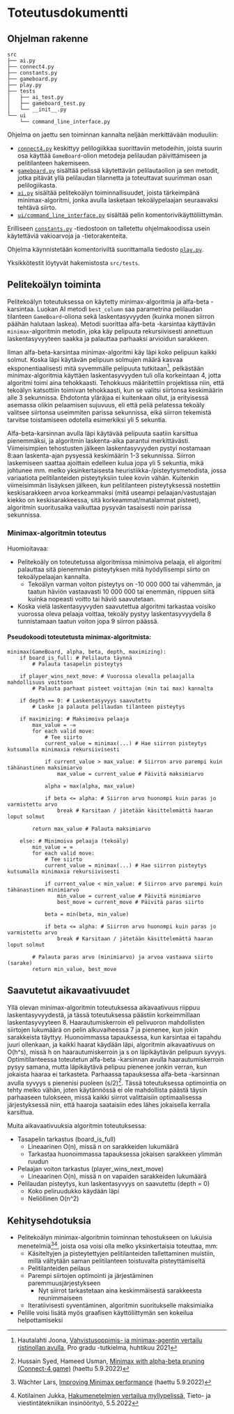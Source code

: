 # Toteutusdokumentti
## Ohjelman rakenne
```
src
├── ai.py
├── connect4.py
├── constants.py
├── gameboard.py
├── play.py
├── tests
│   ├── ai_test.py
│   ├── gameboard_test.py
│   └── __init__.py
└── ui
    └── command_line_interface.py
```
Ohjelma on jaettu sen toiminnan kannalta neljään merkittävään moduuliin:
- [`connect4.py`](https://github.com/rheikkinen/tiralabra-connect4/blob/main/src/connect4.py) keskittyy pelilogiikkaa suorittaviin metodeihin, joista suurin osa käyttää `GameBoard`-olion metodeja pelilaudan päivittämiseen ja pelitilanteen hakemiseen.
- [`gameboard.py`](https://github.com/rheikkinen/tiralabra-connect4/blob/main/src/gameboard.py) sisältää pelissä käytettävän pelilautaolion ja sen metodit, jotka pitävät yllä pelilaudan tilannetta ja toteuttavat suurimman osan pelilogiikasta.
- [`ai.py`](https://github.com/rheikkinen/tiralabra-connect4/blob/main/src/ai.py) sisältää pelitekoälyn toiminnallisuudet, joista tärkeimpänä minimax-algoritmi, jonka avulla lasketaan tekoälypelaajan seuraavaksi tehtävä siirto.
- [`ui/command_line_interface.py`](https://github.com/rheikkinen/tiralabra-connect4/blob/main/src/ui/command_line_interface.py) sisältää pelin komentorivikäyttöliittymän.

Erilliseen [`constants.py`](https://github.com/rheikkinen/tiralabra-connect4/blob/main/src/constants.py) -tiedostoon on talletettu ohjelmakoodissa usein käytettäviä vakioarvoja ja -tietorakenteita.

Ohjelma käynnistetään komentoriviltä suorittamalla tiedosto [`play.py`](https://github.com/rheikkinen/tiralabra-connect4/blob/main/src/play.py).

Yksikkötestit löytyvät hakemistosta `src/tests`.

## Pelitekoälyn toiminta
Pelitekoälyn toteutuksessa on käytetty minimax-algoritmia ja alfa-beta -karsintaa. Luokan AI metodi `best_column` saa parametrina pelilaudan tilanteen `GameBoard`-oliona sekä laskentasyvyyden (kuinka monen siirron päähän halutaan laskea). Metodi suorittaa alfa-beta -karsintaa käyttävän `minimax`-algoritmin metodin, joka käy pelipuuta rekursiivisesti annettuun laskentasyvyyteen saakka ja palauttaa parhaaksi arvioidun sarakkeen.

Ilman alfa-beta-karsintaa minimax-algoritmi käy läpi koko pelipuun kaikki solmut. Koska läpi käytävän pelipuun solmujen määrä kasvaa eksponentiaalisesti mitä syvemmälle pelipuuta tutkitaan[^1], pelkästään minimax-algoritmia käyttäen laskentasyvyyden tuli olla korkeintaan 4, jotta algoritmi toimi aina tehokkaasti. Tehokkuus määritettiin projektissa niin, että tekoälyn katsottiin toimivan tehokkaasti, kun se valitsi siirtonsa keskimäärin alle 3 sekunnissa. Ehdotonta yläräjaa ei kuitenkaan ollut, ja erityisessä asemassa olikin pelaamisen sujuvuus, eli että peliä pelatessa tekoäly valitsee siirtonsa useimmiten parissa sekunnissa, eikä siirron tekemistä tarvitse toistamiseen odotella esimerkiksi yli 5 sekuntia.

Alfa-beta-karsinnan avulla läpi käytävää pelipuuta saatiin karsittua pienemmäksi, ja algoritmin laskenta-aika parantui merkittävästi. Viimeisimpien tehostusten jälkeen laskentasyvyyden pystyi nostamaan 8:aan laskenta-ajan pysyessä keskimäärin 1-3 sekunnissa. Siirron laskemiseen saattaa ajoittain edelleen kulua jopa yli 5 sekuntia, mikä johtunee mm. melko yksinkertaisesta heuristiikka-/pisteytysmetodista, jossa variaatiota pelitilanteiden pisteytyksiin tulee kovin vähän. Kuitenkin viimeisimmän lisäyksen jälkeen, kun pelitilanteen pisteytyksessä nostettiin keskisarakkeen arvoa korkeammaksi (mitä useampi pelaajan/vastustajan kiekko on keskisarakkeessa, sitä korkeammat/matalammat pisteet), algoritmin suoritusaika vaikuttaa pysyvän tasaisesti noin parissa sekunnissa.

### Minimax-algoritmin toteutus
Huomioitavaa:
- Pelitekoäly on toteutetussa algoritmissa minimoiva pelaaja, eli algoritmi palauttaa sitä pienemmän pisteytyksen mitä hyödyllisempi siirto on tekoälypelaajan kannalta.
    - Tekoälyn varman voiton pisteytys on -10 000 000 tai vähemmän, ja taatun häviön vastaavasti 10 000 000 tai enemmän, riippuen siitä kuinka nopeasti voitto tai häviö saavutetaan. 
- Koska vielä laskentasyyvyden saavutettua algoritmi tarkastaa voisiko vuorossa oleva pelaaja voittaa, tekoäly pystyy laskentasyvyydella 8 tunnistamaan taatun voiton jopa 9 siirron päässä. 
#### Pseudokoodi toteutetusta minimax-algoritmista:
```
minimax(GameBoard, alpha, beta, depth, maximizing):
    if board_is_full: # Pelilauta täynnä
        # Palauta tasapelin pisteytys

    if player_wins_next_move: # Vuorossa olevalla pelaajalla mahdollisuus voittoon
        # Palauta parhaat pisteet voittajan (min tai max) kannalta

    if depth == 0: # Laskentasyvyys saavutettu
        # Laske ja palauta pelilaudan tilanteen pisteytys

    if maximizing: # Maksimoiva pelaaja
        max_value = -∞
        for each valid move:
            # Tee siirto
            current_value = minimax(...) # Hae siirron pisteytys kutsumalla minimaxia rekursiivisesti

            if current_value > max_value: # Siirron arvo parempi kuin tähänastinen maksimiarvo
                max_value = current_value # Päivitä maksimiarvo

            alpha = max(alpha, max_value)

            if beta <= alpha: # Siirron arvo huonompi kuin paras jo varmistettu arvo
                break # Karsitaan / jätetään käsittelemättä haaran loput solmut
                
        return max_value # Palauta maksimiarvo

    else: # Minimoiva pelaaja (tekoäly)
        min_value = ∞
        for each valid move:
            # Tee siirto
            current_value = minimax(...) # Hae siirron pisteytys kutsumalla minimaxia rekursiivisesti

            if current_value < min_value: # Siirron arvo parempi kuin tähänastinen minimiarvo
                min_value = current_value # Päivitä minimiarvo
                best_move = current_move # Päivitä paras siirto

            beta = min(beta, min_value)

            if beta <= alpha: # Siirron arvo huonompi kuin paras jo varmistettu arvo
                break # Karsitaan / jätetään käsittelemättä haaran loput solmut
                
        # Palauta paras arvo (minimiarvo) ja arvoa vastaava siirto (sarake)
        return min_value, best_move
```
## Saavutetut aikavaativuudet
Yllä olevan minimax-algoritmin toteutuksessa aikavaativuus riippuu laskentasyvyydestä, ja tässä toteutuksessa päästiin korkeimmillaan laskentasyvyyteen 8. Haarautumiskerroin eli pelivuoron mahdollisten siirtojen lukumäärä on pelin alkuvaiheessa 7 ja pienenee, kun jokin sarakkeista täyttyy. Huonoimmassa tapauksessa, kun karsintaa ei tapahdu juuri ollenkaan, ja kaikki haarat käydään läpi, algoritmin aikavaativuus on O(h^s), missä h on haarautumiskerroin ja s on läpikäytävän pelipuun syvyys. Optimitilanteessa toteutetun alfa-beta -karsinnan avulla haarautumiskerroin pysyy samana, mutta läpikäytävä pelipuu pienenee jonkin verran, kun jokaista haaraa ei tarkasteta. Parhaassa tapauksessa alfa-beta -karsinnan avulla syvyys s pienenisi puoleen (s/2)[^2]. Tässä toteutuksessa optimointia on tehty melko vähän, joten käytännössä ei ole mahdollista päästä täysin parhaaseen tulokseen, missä kaikki siirrot valittaisiin optimaalisessa järjestyksessä niin, että haaroja saataisiin edes lähes jokaisella kerralla karsittua. 

Muita aikavaativuuksia algoritmin toteutuksessa:
- Tasapelin tarkastus (board_is_full)
    - Lineaarinen O(n), missä n on sarakkeiden lukumäärä
    - Tarkastaa huonoimmassa tapauksessa jokaisen sarakkeen ylimmän ruudun
- Pelaajan voiton tarkastus (player_wins_next_move)
    - Lineaarinen O(n), missä n on vapaiden sarakkeiden lukumäärä
- Pelilaudan pisteytys, kun laskentasyvyys on saavutettu (depth = 0)
    - Koko peliruudukko käydään läpi
    - Neliöllinen O(n^2)

## Kehitysehdotuksia
- Pelitekoälyn minimax-algoritmin toiminnan tehostukseen on lukuisia menetelmiä[^3][^4], joista osa voisi olla melko yksinkertaisia toteuttaa, mm:
    - Käsiteltyjen ja pisteytettyjen pelitilanteiden tallettaminen muistiin, millä vältytään saman pelitilanteen toistuvalta pisteyttämiseltä 
    - Pelitilanteiden peilaus
    - Parempi siirtojen optimointi ja järjestäminen paremmuusjärjestykseen
        - Nyt siirrot tarkastetaan aina keskimmäisestä sarakkeesta reunimmaiseen 
    - Iteratiivisesti syventäminen, algoritmin suoritukselle maksimiaika
- Pelille voisi lisätä myös graafisen käyttöliittymän sen kokeilua helpottamiseksi

[^1]: Hautalahti Joona, [Vahvistusoppimis- ja minimax-agentin vertailu ristinollan avulla](https://trepo.tuni.fi/bitstream/handle/10024/131377/HautalahtiJoona.pdf?sequence=2&isAllowed=y), Pro gradu -tutkielma, huhtikuu 2021

[^2]: Hussain Syed, Hameed Usman, [Minimax with alpha-beta pruning (Connect-4 game)](https://www.academia.edu/41561708/Minimax_with_alpha_beta_pruning_connect_4_game_) (haettu 5.9.2022)

[^3]: Wächter Lars, [Improving Minimax performance](https://dev.to/larswaechter/improving-minimax-performance-1924) (haettu 5.9.2022)

[^4]: Kotilainen Jukka, [Hakumenetelmien vertailua myllypelissä](https://www.theseus.fi/bitstream/handle/10024/749051/Kotilainen_Jukka.pdf?sequence=2), Tieto- ja viestintätekniikan insinöörityö, 5.5.2022
